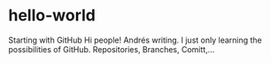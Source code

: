 # hello-world
Starting with GitHub
Hi people! Andrés writing.
I just only learning the possibilities of GitHub. Repositories, Branches, Comitt,...
